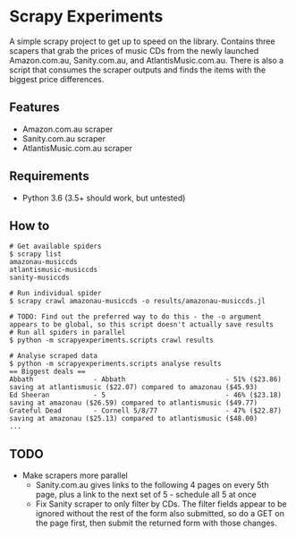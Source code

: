 # Scrapy Experiments

A simple scrapy project to get up to speed on the library. Contains
three scapers that grab the prices of music CDs from the newly launched
Amazon.com.au, Sanity.com.au, and AtlantisMusic.com.au. There is also a
script that consumes the scraper outputs and finds the items with the
biggest price differences.


## Features

* Amazon.com.au scraper
* Sanity.com.au scraper
* AtlantisMusic.com.au scraper


## Requirements

* Python 3.6 (3.5+ should work, but untested)


## How to

    # Get available spiders
    $ scrapy list
    amazonau-musiccds
    atlantismusic-musiccds
    sanity-musiccds

    # Run individual spider
    $ scrapy crawl amazonau-musiccds -o results/amazonau-musiccds.jl

    # TODO: Find out the preferred way to do this - the -o argument appears to be global, so this script doesn't actually save results
    # Run all spiders in parallel
    $ python -m scrapyexperiments.scripts crawl results

    # Analyse scraped data
    $ python -m scrapyexperiments.scripts analyse results
    == Biggest deals ==
    Abbath               - Abbath                         - 51% ($23.86) saving at atlantismusic ($22.07) compared to amazonau ($45.93)
    Ed Sheeran           - 5                              - 46% ($23.18) saving at amazonau ($26.59) compared to atlantismusic ($49.77)
    Grateful Dead        - Cornell 5/8/77                 - 47% ($22.87) saving at amazonau ($25.13) compared to atlantismusic ($48.00)
    ...


## TODO

* Make scrapers more parallel
    * Sanity.com.au gives links to the following 4 pages on every 5th
      page, plus a link to the next set of 5 - schedule all 5 at once
    * Fix Sanity scraper to only filter by CDs. The filter fields appear
      to be ignored without the rest of the form also submitted, so do a
      GET on the page first, then submit the returned form with those
      changes.

